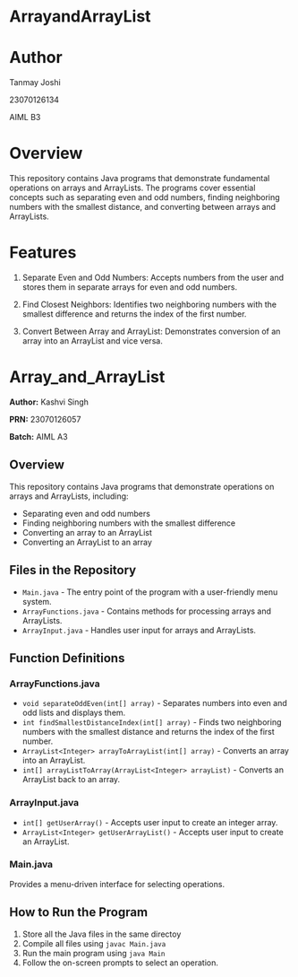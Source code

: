 # ArrayandArrayList
# Author
Tanmay Joshi

23070126134

AIML B3

# Overview
This repository contains Java programs that demonstrate fundamental operations on arrays and ArrayLists. The programs cover essential concepts such as separating even and odd numbers, finding neighboring numbers with the smallest distance, and converting between arrays and ArrayLists.

# Features
1) Separate Even and Odd Numbers: Accepts numbers from the user and stores them in separate arrays for even and odd numbers.

2) Find Closest Neighbors: Identifies two neighboring numbers with the smallest difference and returns the index of the first number.

3) Convert Between Array and ArrayList: Demonstrates conversion of an array into an ArrayList and vice versa.

# Array_and_ArrayList
<html>
    <p><strong>Author:</strong> Kashvi Singh</p>
    <p><strong>PRN:</strong> 23070126057</p>
    <p><strong>Batch:</strong> AIML A3</p>
    <h2>Overview</h2>
    <p>This repository contains Java programs that demonstrate operations on arrays and ArrayLists, including:</p>
    <ul>
        <li>Separating even and odd numbers</li>
        <li>Finding neighboring numbers with the smallest difference</li>
        <li>Converting an array to an ArrayList</li>
        <li>Converting an ArrayList to an array</li>
    </ul>
    <h2>Files in the Repository</h2>
    <ul>
        <li><code>Main.java</code> - The entry point of the program with a user-friendly menu system.</li>
        <li><code>ArrayFunctions.java</code> - Contains methods for processing arrays and ArrayLists.</li>
        <li><code>ArrayInput.java</code> - Handles user input for arrays and ArrayLists.</li>
    </ul>
    <h2>Function Definitions</h2>
    <h3>ArrayFunctions.java</h3>
    <ul>
        <li><code>void separateOddEven(int[] array)</code> - Separates numbers into even and odd lists and displays them.</li>
        <li><code>int findSmallestDistanceIndex(int[] array)</code> - Finds two neighboring numbers with the smallest distance and returns the index of the first number.</li>
        <li><code>ArrayList&lt;Integer&gt; arrayToArrayList(int[] array)</code> - Converts an array into an ArrayList.</li>
        <li><code>int[] arrayListToArray(ArrayList&lt;Integer&gt; arrayList)</code> - Converts an ArrayList back to an array.</li>
    </ul>
    <h3>ArrayInput.java</h3>
    <ul>
        <li><code>int[] getUserArray()</code> - Accepts user input to create an integer array.</li>
        <li><code>ArrayList&lt;Integer&gt; getUserArrayList()</code> - Accepts user input to create an ArrayList.</li>
    </ul>
    <h3>Main.java</h3>
    <p>Provides a menu-driven interface for selecting operations.</p>    
    <h2>How to Run the Program</h2>
    <ol>
        <li>Store all the Java files in the same directoy</li>
        <li>Compile all files using <code>javac Main.java</code></li>
        <li>Run the main program using <code>java Main</code></li>
        <li>Follow the on-screen prompts to select an operation.</li>
    </ol>
</html>
